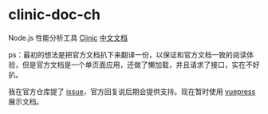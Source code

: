 # clinic-doc-ch

Node.js 性能分析工具 [Clinic](https://clinicjs.org/documentation/) [中文文档]()

ps：最初的想法是把官方文档扒下来翻译一份，以保证和官方文档一致的阅读体验，但是官方文档是一个单页面应用，还做了懒加载，并且请求了接口，实在不好扒。

我在官方仓库提了 [issue](https://github.com/nearform/node-clinic/issues/113)，官方回复说后期会提供支持。现在暂时使用 [vuepress](https://vuepress.vuejs.org) 展示文档。
